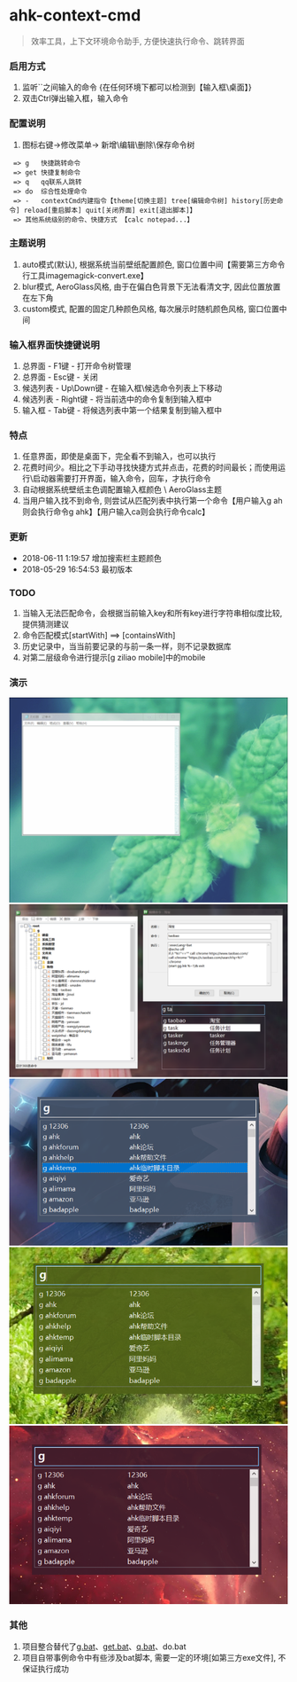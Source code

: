 # ahk-context-cmd
> 效率工具，上下文环境命令助手, 方便快速执行命令、跳转界面


### 启用方式
1. 监听``之间输入的命令 {在任何环境下都可以检测到【输入框\桌面】}
2. 双击Ctrl弹出输入框，输入命令

### 配置说明
1. 图标右键->修改菜单-> 新增\编辑\删除\保存命令树
```
 => g   快捷跳转命令
 => get 快捷复制命令
 => q   qq联系人跳转
 => do  综合性处理命令
 => -   contextCmd内建指令【theme[切换主题] tree[编辑命令树] history[历史命令] reload[重启脚本] quit[关闭界面] exit[退出脚本]】 
 => 其他系统级别的命令、快捷方式 【calc notepad...】
```


### 主题说明
 1. auto模式(默认), 根据系统当前壁纸配置颜色, 窗口位置中间【需要第三方命令行工具imagemagick-convert.exe】
 2. blur模式, AeroGlass风格, 由于在偏白色背景下无法看清文字, 因此位置放置在左下角
 3. custom模式, 配置的固定几种颜色风格, 每次展示时随机颜色风格, 窗口位置中间

 
 
### 输入框界面快捷键说明
 1. 总界面   - F1键      - 打开命令树管理
 2. 总界面   - Esc键     - 关闭
 3. 候选列表 - Up\Down键 - 在输入框\候选命令列表上下移动
 4. 候选列表 - Right键   - 将当前选中的命令复制到输入框中
 5. 输入框   - Tab键     - 将候选列表中第一个结果复制到输入框中

 
### 特点
1. 任意界面，即使是桌面下，完全看不到输入，也可以执行
2. 花费时间少。相比之下手动寻找快捷方式并点击，花费的时间最长；而使用运行\启动器需要打开界面，输入命令，回车，才执行命令
3. 自动根据系统壁纸主色调配置输入框颜色 \ AeroGlass主题
4. 当用户输入找不到命令, 则尝试从匹配列表中执行第一个命令【用户输入g ah则会执行命令g ahk】【用户输入ca则会执行命令calc】


### 更新
* 2018-06-11  1:19:57 增加搜索栏主题颜色
* 2018-05-29 16:54:53 最初版本


### TODO
1. 当输入无法匹配命令，会根据当前输入key和所有key进行字符串相似度比较, 提供猜测建议
2. 命令匹配模式[startWith] ==> [containsWith]
3. 历史记录中，当当前要记录的与前一条一样，则不记录数据库
4. 对第二层级命令进行提示[g ziliao mobile]中的mobile


### 演示
<div align=center><img src="https://github.com/bjc5233/ahk-context-cmd/raw/master/resources/demo.gif"/></div>
<div align=center><img src="https://github.com/bjc5233/ahk-context-cmd/raw/master/resources/demo.png"/></div>
<div align=center><img src="https://github.com/bjc5233/ahk-context-cmd/raw/master/resources/demo2.png"/></div>
<div align=center><img src="https://github.com/bjc5233/ahk-context-cmd/raw/master/resources/demo3.png"/></div>
<div align=center><img src="https://github.com/bjc5233/ahk-context-cmd/raw/master/resources/demo4.png"/></div>


### 其他
1. 项目整合替代了[g.bat](https://github.com/bjc5233/batch-shortcut-go)、[get.bat](https://github.com/bjc5233/batch-shortcut-get)、[q.bat](https://github.com/bjc5233/batch-shortcut-qq)、do.bat
2. 项目自带事例命令中有些涉及bat脚本, 需要一定的环境[如第三方exe文件], 不保证执行成功
